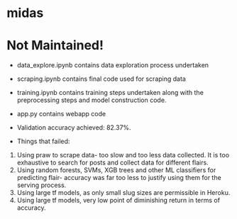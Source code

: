 # midas
# Not Maintained!

* data_explore.ipynb contains data exploration process undertaken
* scraping.ipynb contains final code used for scraping data
* training.ipynb contains training steps undertaken along with the preprocessing steps and model construction code.
* app.py contains webapp code
* Validation accuracy achieved: 82.37%.

* Things that failed:
1. Using praw to scrape data- too slow and too less data collected. It is too exhaustive to search for posts and collect data for different flairs.
2. Using random forests, SVMs, XGB trees and other ML classifiers for predicting flair- accuracy was far too less to justify using them for the serving process.
3. Using large tf models, as only small slug sizes are permissible in Heroku.
4. Using large tf models, very low point of diminishing return in terms of accuracy.
